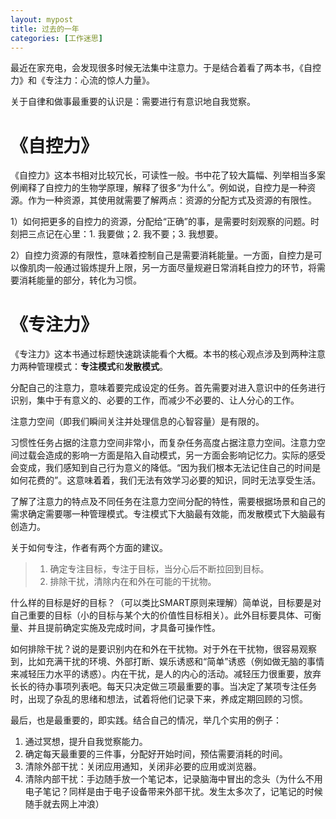 ```yaml
---
layout: mypost
title: 过去的一年
categories: [工作迷思]
---
```


最近在家充电，会发现很多时候无法集中注意力。于是结合着看了两本书，《自控力》和《专注力：心流的惊人力量》。

关于自律和做事最重要的认识是：需要进行有意识地自我觉察。

# 《自控力》
《自控力》这本书相对比较冗长，可读性一般。书中花了较大篇幅、列举相当多案例阐释了自控力的生物学原理，解释了很多“为什么”。例如说，自控力是一种资源。作为一种资源，其使用就需要了解两点：资源的分配方式及资源的有限性。

1）如何把更多的自控力的资源，分配给“正确”的事，是需要时刻观察的问题。时刻把三点记在心里：1. 我要做；2. 我不要；3. 我想要。

2）自控力资源的有限性，意味着控制自己是需要消耗能量。一方面，自控力是可以像肌肉一般通过锻炼提升上限，另一方面尽量规避日常消耗自控力的环节，将需要消耗能量的部分，转化为习惯。

# 《专注力》
《专注力》这本书通过标题快速跳读能看个大概。本书的核心观点涉及到两种注意力两种管理模式：**专注模式**和**发散模式**。

分配自己的注意力，意味着要完成设定的任务。首先需要对进入意识中的任务进行识别，集中于有意义的、必要的工作，而减少不必要的、让人分心的工作。

注意力空间（即我们瞬间关注并处理信息的心智容量）是有限的。

习惯性任务占据的注意力空间非常小，而复杂任务高度占据注意力空间。注意力空间过载会造成的影响一方面是陷入自动模式，另一方面会影响记忆力。实际的感受会变成，我们感知到自己行为意义的降低。“因为我们根本无法记住自己的时间是如何花费的”。这意味着着，我们无法有效学习必要的知识，同时无法享受生活。

了解了注意力的特点及不同任务在注意力空间分配的特性，需要根据场景和自己的需求确定需要哪一种管理模式。专注模式下大脑最有效能，而发散模式下大脑最有创造力。

关于如何专注，作者有两个方面的建议。

> 1. 确定专注目标，专注于目标，当分心后不断拉回到目标。
> 2. 排除干扰，清除内在和外在可能的干扰物。

什么样的目标是好的目标？（可以类比SMART原则来理解）简单说，目标要是对自己重要的目标（小的目标与某个大的价值性目标相关）。此外目标要具体、可衡量、并且提前确定实施及完成时间，才具备可操作性。

如何排除干扰？说的是要识别内在和外在干扰物。对于外在干扰物，很容易观察到，比如充满干扰的环境、外部打断、娱乐诱惑和“简单”诱惑（例如做无脑的事情来减轻压力水平的诱惑）。内在干扰，是人的内心的活动。减轻压力很重要，放弃长长的待办事项列表吧。每天只决定做三项最重要的事。当决定了某项专注任务时，出现了杂乱的思绪和想法，试着将他们记录下来，养成定期回顾的习惯。

最后，也是最重要的，即实践。结合自己的情况，举几个实用的例子：

1. 通过冥想，提升自我觉察能力。
2. 确定每天最重要的三件事，分配好开始时间，预估需要消耗的时间。
3. 清除外部干扰：关闭应用通知，关闭非必要的应用或浏览器。
4. 清除内部干扰：手边随手放一个笔记本，记录脑海中冒出的念头（为什么不用电子笔记？同样是由于电子设备带来外部干扰。发生太多次了，记笔记的时候随手就去网上冲浪）